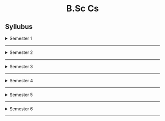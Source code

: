 <h1 align=center>B.Sc Cs</h1>

## Syllubus

<details>
   <summary>Semester 1</summary>
<br>
  * Common English (Transaction)

* Commmon English (ways with words) 
* Language other than English 
* Computer fundamentals & HTML 
* Complementary mathematics 1 
* Optional complementary 1 (Statistics)






</details>

******

<details>
   <summary>Semester 2</summary>
<br>

* Common English
* Common English 
* Literature in Languages other than English   
* Problem solving using C 
* Programming Laboratory 1: HTML and programming in C
* Complementary Mathematics 2
* Optional complementary 2

</details>

******

<details>
   <summary>Semester 3</summary>
<br>
   
* Python programming
* sensors and Transducers
* Data structures using C
* Complementary mathematics 3
* Optional complementary 3

</details>

******

<details>
   <summary>Semester 4</summary>
<br>
   
* Data communication and optical fibrers 
* Micro processors - Architecture and programming
* Database management system and RDBMS
* Programming Laboratory 2: Data structures and RDBMS 
* Complementary Mathematics 4 
* Optional complementary 4

</details>

******

<details>
   <summary>Semester 5</summary>
<br>
   
* 






</details>

******

<details>
   <summary>Semester 6</summary>
<br>
   
* Android Programming 
* Operating Systems 
* Computer Networks 
* Programming Laboratory III:
  Lab Exam of 5th Sem.
  Java and PHP Programming.
* Programming Laboratory IV:
  Android and Linux shell
  Programming
* Elective Course 
* Project Work   


</details>

******
